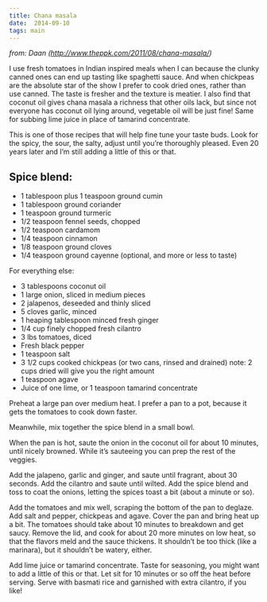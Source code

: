 ```yaml
---
title: Chana masala
date:  2014-09-10
tags: main
---
```

*from: Daan (http://www.theppk.com/2011/08/chana-masala/)*

I use fresh tomatoes in Indian inspired meals when I can because the
clunky canned ones can end up tasting like spaghetti sauce. And when
chickpeas are the absolute star of the show I prefer to cook dried ones,
rather than use canned. The taste is fresher and the texture is meatier.
I also find that coconut oil gives chana masala a richness that other
oils lack, but since not everyone has coconut oil lying around,
vegetable oil will be just fine! Same for subbing lime juice in place of
tamarind concentrate.

This is one of those recipes that will help fine tune your taste buds.
Look for the spicy, the sour, the salty, adjust until you’re thoroughly
pleased. Even 20 years later and I’m still adding a little of this or
that.

Spice blend:
------------

-   1 tablespoon plus 1 teaspoon ground cumin
-   1 tablespoon ground coriander
-   1 teaspoon ground turmeric
-   1/2 teaspoon fennel seeds, chopped
-   1/2 teaspoon cardamom
-   1/4 teaspoon cinnamon
-   1/8 teaspoon ground cloves
-   1/4 teaspoon ground cayenne (optional, and more or less to taste)

For everything else:

-   3 tablespoons coconut oil
-   1 large onion, sliced in medium pieces
-   2 jalapenos, deseeded and thinly sliced
-   5 cloves garlic, minced
-   1 heaping tablespoon minced fresh ginger
-   1/4 cup finely chopped fresh cilantro
-   3 lbs tomatoes, diced
-   Fresh black pepper
-   1 teaspoon salt
-   3 1/2 cups cooked chickpeas (or two cans, rinsed and drained) note:
    2 cups dried will give you the right amount
-   1 teaspoon agave
-   Juice of one lime, or 1 teaspoon tamarind concentrate

Preheat a large pan over medium heat. I prefer a pan to a pot, because
it gets the tomatoes to cook down faster.

Meanwhile, mix together the spice blend in a small bowl.

When the pan is hot, saute the onion in the coconut oil for about 10
minutes, until nicely browned. While it’s sauteeing you can prep the
rest of the veggies.

Add the jalapeno, garlic and ginger, and saute until fragrant, about 30
seconds. Add the cilantro and saute until wilted. Add the spice blend
and toss to coat the onions, letting the spices toast a bit (about a
minute or so).

Add the tomatoes and mix well, scraping the bottom of the pan to
deglaze. Add salt and pepper, chickpeas and agave. Cover the pan and
bring heat up a bit. The tomatoes should take about 10 minutes to
breakdown and get saucy. Remove the lid, and cook for about 20 more
minutes on low heat, so that the flavors meld and the sauce thickens. It
shouldn’t be too thick (like a marinara), but it shouldn’t be watery,
either.

Add lime juice or tamarind concentrate. Taste for seasoning, you might
want to add a little of this or that. Let sit for 10 minutes or so off
the heat before serving. Serve with basmati rice and garnished with
extra cilantro, if you like!

